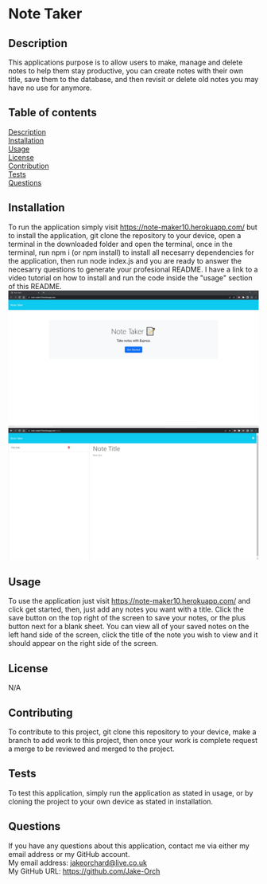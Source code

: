# Note Taker   
 
## Description  
This applications purpose is to allow users to make, manage and delete notes to help them stay productive, you can create notes with their own title, save them to the database, and then revisit or delete old notes you may have no use for anymore.  
## Table of contents
[Description](#description)  
[Installation](#installation)  
[Usage](#usage)  
[License](#license)  
[Contribution](#contribution)  
[Tests](#tests)  
[Questions](#questions)  
## Installation  
To run the application simply visit https://note-maker10.herokuapp.com/ but to install the application, git clone the repository to your device, open a terminal in the downloaded folder and open the terminal, once in the terminal, run npm i (or npm install) to install all necesarry dependencies for the application, then run node index.js and you are ready to answer the necesarry questions to generate your profesional README. I have a link to a video tutorial on how to install and run the code inside the "usage" section of this README.  
![Image of homepage](./public/assets/images/homepage.JPG)
![Image of note page](./public/assets/images/notepage.JPG)
## Usage  
To use the application just visit https://note-maker10.herokuapp.com/ and click get started, then, just add any notes you want with a title. Click the save button on the top right of the screen to save your notes, or the plus button next for a blank sheet. You can view all of your saved notes on the left hand side of the screen, click the title of the note you wish to view and it should appear on the right side of the screen.
## License  
N/A
## Contributing  
To contribute to this project, git clone this repository to your device, make a branch to add work to this project, then once your work is complete request a merge to be reviewed and merged to the project.
## Tests  
To test this application, simply run the application as stated in usage, or by cloning the project to your own device as stated in installation.   
## Questions  
If you have any questions about this application, contact me via either my email address or my GitHub account.  
My email address: jakeorchard@live.co.uk  
My GitHub URL: https://github.com/Jake-Orch
